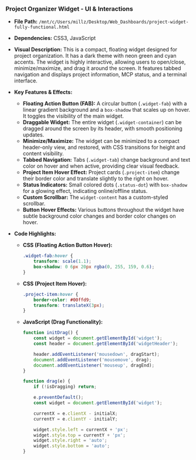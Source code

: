
### Project Organizer Widget - UI & Interactions

*   **File Path:** `/mnt/c/Users/millz/Desktop/Web_Dashboards/project-widget-fully-functional.html`
*   **Dependencies:** CSS3, JavaScript
*   **Visual Description:** This is a compact, floating widget designed for project organization. It has a dark theme with neon green and cyan accents. The widget is highly interactive, allowing users to open/close, minimize/maximize, and drag it around the screen. It features tabbed navigation and displays project information, MCP status, and a terminal interface.
*   **Key Features & Effects:**
    *   **Floating Action Button (FAB):** A circular button (`.widget-fab`) with a linear gradient background and a `box-shadow` that scales up on hover. It toggles the visibility of the main widget.
    *   **Draggable Widget:** The entire widget (`.widget-container`) can be dragged around the screen by its header, with smooth positioning updates.
    *   **Minimize/Maximize:** The widget can be minimized to a compact header-only view, and restored, with CSS transitions for height and content visibility.
    *   **Tabbed Navigation:** Tabs (`.widget-tab`) change background and text color on hover and when active, providing clear visual feedback.
    *   **Project Item Hover Effect:** Project cards (`.project-item`) change their border color and translate slightly to the right on hover.
    *   **Status Indicators:** Small colored dots (`.status-dot`) with `box-shadow` for a glowing effect, indicating online/offline status.
    *   **Custom Scrollbar:** The `widget-content` has a custom-styled scrollbar.
    *   **Button Hover Effects:** Various buttons throughout the widget have subtle background color changes and border color changes on hover.
*   **Code Highlights:**

    *   **CSS (Floating Action Button Hover):**
        ```css
        .widget-fab:hover {
            transform: scale(1.1);
            box-shadow: 0 6px 20px rgba(0, 255, 159, 0.6);
        }
        ```

    *   **CSS (Project Item Hover):**
        ```css
        .project-item:hover {
            border-color: #00ffd9;
            transform: translateX(3px);
        }
        ```

    *   **JavaScript (Drag Functionality):**
        ```javascript
        function initDrag() {
            const widget = document.getElementById('widget');
            const header = document.getElementById('widgetHeader');

            header.addEventListener('mousedown', dragStart);
            document.addEventListener('mousemove', drag);
            document.addEventListener('mouseup', dragEnd);
        }

        function drag(e) {
            if (!isDragging) return;

            e.preventDefault();
            const widget = document.getElementById('widget');

            currentX = e.clientX - initialX;
            currentY = e.clientY - initialY;

            widget.style.left = currentX + 'px';
            widget.style.top = currentY + 'px';
            widget.style.right = 'auto';
            widget.style.bottom = 'auto';
        }
        ```
